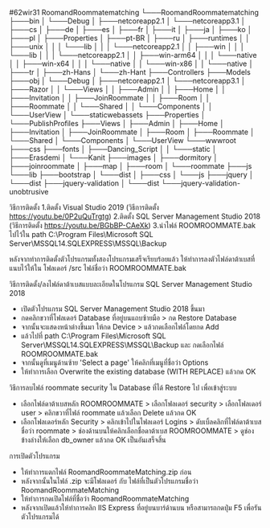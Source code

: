 #62wir31
RoomandRoommatematching
└───RoomandRoommatematching
    ├───bin
    │   └───Debug
    │       ├───netcoreapp2.1
    │       └───netcoreapp3.1
    │           ├───cs
    │           ├───de
    │           ├───es
    │           ├───fr
    │           ├───it
    │           ├───ja
    │           ├───ko
    │           ├───pl
    │           ├───Properties
    │           ├───pt-BR
    │           ├───ru
    │           ├───runtimes
    │           │   ├───unix
    │           │   │   └───lib
    │           │   │       └───netcoreapp2.1
    │           │   ├───win
    │           │   │   └───lib
    │           │   │       └───netcoreapp2.1
    │           │   ├───win-arm64
    │           │   │   └───native
    │           │   ├───win-x64
    │           │   │   └───native
    │           │   └───win-x86
    │           │       └───native
    │           ├───tr
    │           ├───zh-Hans
    │           └───zh-Hant
    ├───Controllers
    ├───Models
    ├───obj
    │   └───Debug
    │       ├───netcoreapp2.1
    │       └───netcoreapp3.1
    │           ├───Razor
    │           │   └───Views
    │           │       ├───Admin
    │           │       ├───Home
    │           │       ├───Invitation
    │           │       ├───JoinRoommate
    │           │       ├───Room
    │           │       ├───Roommate
    │           │       └───Shared
    │           │           └───Components
    │           │               └───UserView
    │           └───staticwebassets
    ├───Properties
    │   └───PublishProfiles
    ├───Views
    │   ├───Admin
    │   ├───Home
    │   ├───Invitation
    │   ├───JoinRoommate
    │   ├───Room
    │   ├───Roommate
    │   └───Shared
    │       └───Components
    │           └───UserView
    └───wwwroot
        ├───css
        ├───fonts
        │   ├───Dancing_Script
        │   │   └───static
        │   ├───Erasdemi
        │   └───Kanit
        ├───images
        │   ├───dormitory
        │   ├───joinroommate
        │   ├───map
        │   ├───room
        │   └───roommate
        ├───js
        └───lib
            ├───bootstrap
            │   └───dist
            │       ├───css
            │       └───js
            ├───jquery
            │   └───dist
            ├───jquery-validation
            │   └───dist
            └───jquery-validation-unobtrusive

วิธีการติดตั้ง
1.ติดตั้ง Visual Studio 2019 (วิธีการติดตั้ง https://youtu.be/0P2uQuTrgtg)
2.ติดตั้ง SQL Server Management Studio 2018 (วิธีการติดตั้ง https://youtu.be/BGbBP-CAeXk)
3.นำไฟล์ ROOMROOMMATE.bak ไปไว้ใน path C:\Program Files\Microsoft SQL Server\MSSQL14.SQLEXPRESS\MSSQL\Backup

หลังจากทำการติดตั้งตัวโปรแกรมทั้งสองโปรแกรมเสร็จเรียบร้อยแล้ว ให้ทำการลงตัวไฟล์ดาต้าเบสที่แนบไว้ให้ใน โฟลเดอร์ /src ไฟล์ชื่อว่า ROOMROOMMATE.bak

วิธีการติดตั้ง/ลงไฟล์ดาต้าเบสแบบละเอียดในโปรแกรม SQL Server Management Studio 2018
- เปิดตัวโปรแกรม SQL Server Management Studio 2018 ขึ้นมา
- กดคลิกขวาที่โฟลเดอร์ Database ที่อยู่บนแถบซ้ายมือ > กด Restore Database
- จากนั้นจะแสดงหน้าต่างขึ้นมา ให้กด Device > แล้วกดเลือกไฟล์โดยกด Add
- แล้วไปที่ path C:\Program Files\Microsoft SQL Server\MSSQL14.SQLEXPRESS\MSSQL\Backup และ กดเลือกไฟล์ ROOMROOMMATE.bak
- จากนั้นดูที่เมนูด้านซ้าย 'Select a page' ให้คลิกที่เมนูที่ชื่อว่า Options
- ให้ทำการเลือก Overwrite the existing database (WITH REPLACE) แล้วกด OK 

วิธีการลบไฟล์ roommate security ใน Database ที่ได้ Restore ไป เพื่อเข้าสู่ระบบ
- เลือกไฟล์ดาต้าเบสหลัก ROOMROOMMATE > เลือกโฟลเดอร์ security > เลือกโฟลเดอร์ user > คลิกขวาที่ไฟล์ roommate แล้วเลือก Delete แล้วกด OK
- เลือกโฟลเดอร์หลัก Security > คลิกเข้าไปในไฟลเดอร์ Logins > ดับเบิ้ลคลิกที่ไฟล์ดาต้าเบสชื่อว่า roommate > ช่องด้านบนให้คลิกเลือกชื่อดาต้าเบส ROOMROOMMATE > ดูช่องข้างล่างให้เลือก db_owner แล้วกด OK เป็นอันเสร็จสิ้น 

การเปิดตัวโปรแกรม
- ให้ทำการแตกไฟล์ RoomandRoommateMatching.zip ก่อน
- หลังจากนั้นในไฟล์ .zip จะมีโฟลเดอร์ กับ ไฟล์ที่เป็นตัวโปรแกรมชื่อว่า RoomandRoommateMatching
- ให้ทำการกดเปิดไฟล์ที่ชื่อว่า RoomandRoommateMatching 
- หลังจากเปิดแล้วให้ทำการคลิก IIS Express ที่อยู่บนบาร์ด้านบน หรือสามารถกดปุ่ม F5 เพื่อรันตัวโปรแกรมได้